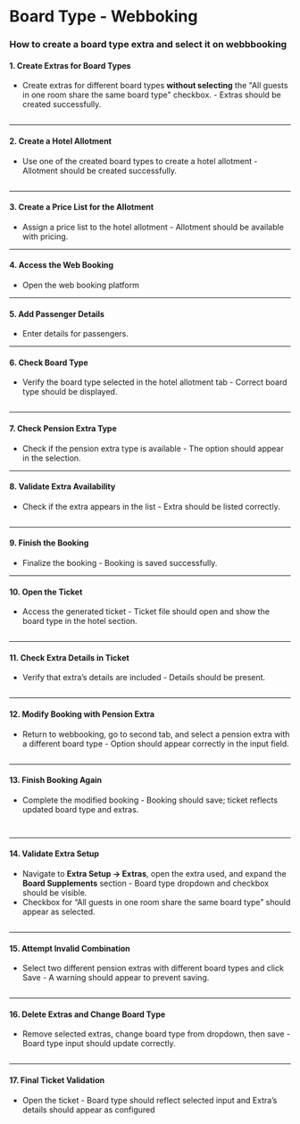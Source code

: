# Board Type - Webboking

### How to create a board type extra and select it on webbbooking

#### 1. Create Extras for Board Types

* Create extras for different board types **without selecting** the "All guests in one room share the same board type" checkbox. - Extras should be created successfully.

<figure><img src="../.gitbook/assets/image (4).png" alt=""><figcaption></figcaption></figure>

***

#### 2. Create a Hotel Allotment

* Use one of the created board types to create a hotel allotment - Allotment should be created successfully.

<figure><img src="../.gitbook/assets/image (1) (1) (1) (1).png" alt=""><figcaption></figcaption></figure>

***

#### 3. Create a Price List for the Allotment

* Assign a price list to the hotel allotment - Allotment should be available with pricing.

***

#### 4. Access the Web Booking

* Open the web booking platform&#x20;

***

#### 5. Add Passenger Details

* Enter details for passengers.

***

#### 6. Check Board Type

* &#x20;Verify the board type selected in the hotel allotment tab - Correct board type should be displayed.

<figure><img src="../.gitbook/assets/image (2) (1).png" alt=""><figcaption></figcaption></figure>

***

#### 7. Check Pension Extra Type

* Check if the pension extra type is available - The option should appear in the selection.

***

#### 8. Validate Extra Availability

* Check if the extra appears in the list - Extra should be listed correctly.

<figure><img src="../.gitbook/assets/image (3) (1).png" alt=""><figcaption></figcaption></figure>

***

#### 9. Finish the Booking

* Finalize the booking - Booking is saved successfully.

***

#### 10. Open the Ticket

* Access the generated ticket - Ticket file should open and show the board type in the hotel section.

<figure><img src="../.gitbook/assets/image (6).png" alt=""><figcaption></figcaption></figure>

***

#### 11. Check Extra Details in Ticket

* Verify that extra’s details are included - Details should be present.

<figure><img src="../.gitbook/assets/image (7).png" alt=""><figcaption></figcaption></figure>

***

#### 12. Modify Booking with Pension Extra

* Return to webbooking, go to second tab, and select a pension extra with a different board type - Option should appear correctly in the input field.

<figure><img src="../.gitbook/assets/image (8).png" alt=""><figcaption></figcaption></figure>

***

#### 13. Finish Booking Again

* Complete the modified booking - Booking should save; ticket reflects updated board type and extras.

<figure><img src="../.gitbook/assets/image (9).png" alt=""><figcaption></figcaption></figure>

<figure><img src="../.gitbook/assets/image (10).png" alt=""><figcaption></figcaption></figure>

***

#### 14. Validate Extra Setup

* Navigate to **Extra Setup → Extras**, open the extra used, and expand the **Board Supplements** section - Board type dropdown and checkbox should be visible.
* Checkbox for “All guests in one room share the same board type” should appear as selected.

<figure><img src="../.gitbook/assets/image (11).png" alt=""><figcaption></figcaption></figure>

***

#### 15. Attempt Invalid Combination

* Select two different pension extras with different board types and click Save - A warning should appear to prevent saving.

<figure><img src="../.gitbook/assets/image (12).png" alt=""><figcaption></figcaption></figure>

***

#### 16. Delete Extras and Change Board Type

* Remove selected extras, change board type from dropdown, then save - Board type input should update correctly.

<figure><img src="../.gitbook/assets/image (13).png" alt=""><figcaption></figcaption></figure>

***

#### 17. Final Ticket Validation

* Open the ticket - Board type should reflect selected input and Extra’s details should appear as configured

<figure><img src="../.gitbook/assets/image (14).png" alt=""><figcaption></figcaption></figure>

<figure><img src="../.gitbook/assets/image (15).png" alt=""><figcaption></figcaption></figure>

